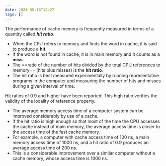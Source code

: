 ```yaml
---
date: 2024-05-16T13:27
tags: []
---
```

The performance of cache memory is frequently measured in terms of a quantity called ***hit ratio***. 
- When the CPU refers to memory and finds the word in cache, it is said to produce a **hit**.
- If the word is not found in cache, it is in main memory and it counts as a **miss**. 
- The ==ratio of the number of hits divided by the total CPU references to memory== (hits plus misses) is the **hit ratio**.
- The hit ratio is best measured experimentally by running representative programs in the computer and measuring the number of hits and misses during a given interval of time.

 Hit ratios of 0.9 and higher have been reported. This high ratio verifies the validity of the locality of reference property.
- The average memory access time of a computer system can be improved  considerably by use of a cache.
- If the hit ratio is high enough so that most of the time the CPU accesses the cache instead of main memory, the average access time is closer to the access time of the fast cache memory.
- For example, a computer with cache access time of 100 ns, a main memory access time of 1000 ns, and a hit ratio of 0.9 produces an average access time of 200 ns.
- This is a considerable improvement over a similar computer without a cache mem­ory, whose access time is 1000 ns.